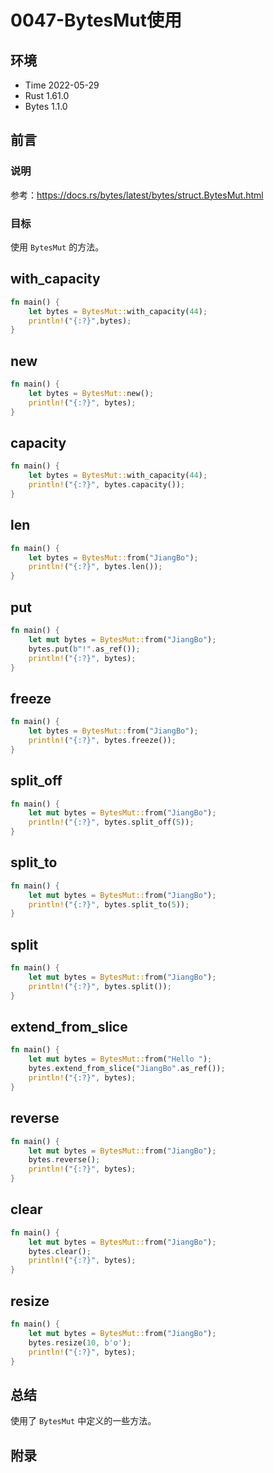 # 0047-BytesMut使用

## 环境

- Time 2022-05-29
- Rust 1.61.0
- Bytes 1.1.0

## 前言

### 说明

参考：<https://docs.rs/bytes/latest/bytes/struct.BytesMut.html>

### 目标

使用 `BytesMut` 的方法。

## with_capacity

```rust
fn main() {
    let bytes = BytesMut::with_capacity(44);
    println!("{:?}",bytes);
}
```

## new

```rust
fn main() {
    let bytes = BytesMut::new();
    println!("{:?}", bytes);
}
```

## capacity

```rust
fn main() {
    let bytes = BytesMut::with_capacity(44);
    println!("{:?}", bytes.capacity());
}
```

## len

```rust
fn main() {
    let bytes = BytesMut::from("JiangBo");
    println!("{:?}", bytes.len());
}
```

## put

```rust
fn main() {
    let mut bytes = BytesMut::from("JiangBo");
    bytes.put(b"!".as_ref());
    println!("{:?}", bytes);
}
```

## freeze

```rust
fn main() {
    let bytes = BytesMut::from("JiangBo");
    println!("{:?}", bytes.freeze());
}
```

## split_off

```rust
fn main() {
    let mut bytes = BytesMut::from("JiangBo");
    println!("{:?}", bytes.split_off(5));
}
```

## split_to

```rust
fn main() {
    let mut bytes = BytesMut::from("JiangBo");
    println!("{:?}", bytes.split_to(5));
}
```

## split

```rust
fn main() {
    let mut bytes = BytesMut::from("JiangBo");
    println!("{:?}", bytes.split());
}
```

## extend_from_slice

```rust
fn main() {
    let mut bytes = BytesMut::from("Hello ");
    bytes.extend_from_slice("JiangBo".as_ref());
    println!("{:?}", bytes);
}
```

## reverse

```rust
fn main() {
    let mut bytes = BytesMut::from("JiangBo");
    bytes.reverse();
    println!("{:?}", bytes);
}
```

## clear

```rust
fn main() {
    let mut bytes = BytesMut::from("JiangBo");
    bytes.clear();
    println!("{:?}", bytes);
}
```

## resize

```rust
fn main() {
    let mut bytes = BytesMut::from("JiangBo");
    bytes.resize(10, b'o');
    println!("{:?}", bytes);
}
```

## 总结

使用了 `BytesMut` 中定义的一些方法。

## 附录
